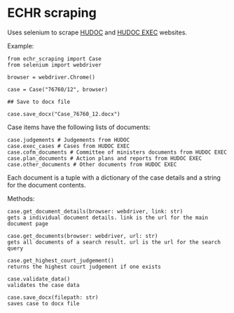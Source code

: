# ECHR scraping

Uses selenium to scrape [HUDOC](https://hudoc.echr.coe.int/eng#{%22documentcollectionid2%22:[%22GRANDCHAMBER%22,%22CHAMBER%22]}) and [HUDOC EXEC](https://hudoc.exec.coe.int/eng#{%22EXECDocumentTypeCollection%22:[%22CEC%22]}) websites.

Example:

    from echr_scraping import Case
    from selenium import webdriver

    browser = webdriver.Chrome()

    case = Case("76760/12", browser)

    ## Save to docx file

    case.save_docx("Case_76760_12.docx")

Case items have the following lists of documents:

    case.judgements # Judgements from HUDOC
    case.exec_cases # Cases from HUDOC EXEC
    case.cofm_documents # Committee of ministers documents from HUDOC EXEC
    case.plan_documents # Action plans and reports from HUDOC EXEC
    case.other_documents # Other documents from HUDOC EXEC

Each document is a tuple with a dictionary of the case details and a string for the document contents.

Methods:

    case.get_document_details(browser: webdriver, link: str)
    gets a individual document details. link is the url for the main document page

    case.get_documents(browser: webdriver, url: str)
    gets all documents of a search result. url is the url for the search query

    case.get_highest_court_judgement()
    returns the highest court judgement if one exists

    case.validate_data()
    validates the case data

    case.save_docx(filepath: str)
    saves case to docx file
